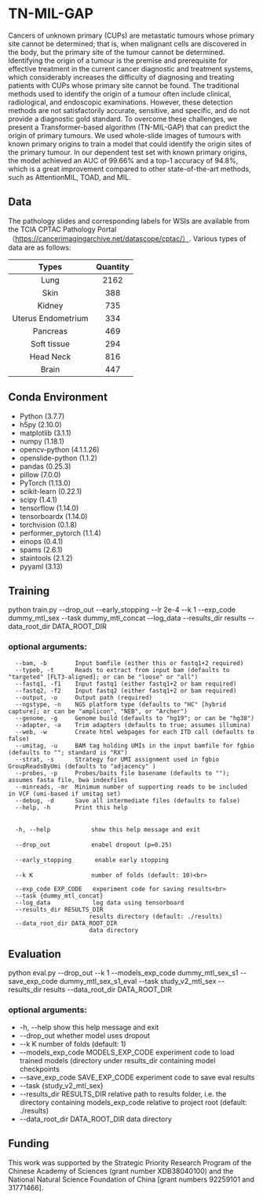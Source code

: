 # TN-MIL-GAP
Cancers of unknown primary (CUPs) are metastatic tumours whose primary site cannot be determined; that is, when malignant cells are discovered in the body, but the primary site of the tumour cannot be determined. Identifying the origin of a tumour is the premise and prerequisite for effective treatment in the current cancer diagnostic and treatment systems, which considerably increases the difficulty of diagnosing and treating patients with CUPs whose primary site cannot be found. The traditional methods used to identify the origin of a tumour often include clinical, radiological, and endoscopic examinations. However, these detection methods are not satisfactorily accurate, sensitive, and specific, and do not provide a diagnostic gold standard. To overcome these challenges, we present a Transformer-based algorithm (TN-MIL-GAP) that can predict the origin of primary tumours. We used whole-slide images of tumours with known primary origins to train a model that could identify the origin sites of the primary tumour. In our dependent test set with known primary origins, the model achieved an AUC of 99.66% and a top-1 accuracy of 94.8%, which is a great improvement compared to other state-of-the-art methods, such as AttentionMIL, TOAD, and MIL.
## Data
The pathology slides and corresponding labels for WSIs are available from the TCIA CPTAC Pathology Portal（https://cancerimagingarchive.net/datascope/cptac/）.
Various types of data are as follows:

Types|Quantity
:---:|:---:
Lung|2162
Skin|388
Kidney|735
Uterus Endometrium|334
Pancreas|469
Soft tissue|294
Head Neck|816
Brain|447

## Conda Environment
- Python (3.7.7)
- h5py (2.10.0)
- matplotlib (3.1.1)
- numpy (1.18.1)
- opencv-python (4.1.1.26)
- openslide-python (1.1.2)
- pandas (0.25.3)
- pillow (7.0.0)
- PyTorch (1.13.0)
- scikit-learn (0.22.1)
- scipy (1.4.1)
- tensorflow (1.14.0)
- tensorboardx (1.14.0)
- torchvision (0.1.8)
- performer_pytorch (1.1.4)
- einops (0.4.1)
- spams (2.6.1)
- staintools (2.1.2)
- pyyaml (3.13)

## Training
python train.py --drop_out --early_stopping --lr  2e-4 --k 1 --exp_code dummy_mtl_sex  --task dummy_mtl_concat  --log_data  --results_dir results --data_root_dir DATA_ROOT_DIR

### optional arguments:
 
 ```
   --bam, -b        Input bamfile (either this or fastq1+2 required)
   --typeb, -t      Reads to extract from input bam (defaults to "targeted" [FLT3-aligned]; or can be "loose" or "all")
   --fastq1, -f1    Input fastq1 (either fastq1+2 or bam required)
   --fastq2, -f2    Input fastq2 (either fastq1+2 or bam required)
   --output, -o     Output path (required)
   --ngstype, -n    NGS platform type (defaults to "HC" [hybrid capture]; or can be "amplicon", "NEB", or "Archer")
   --genome, -g     Genome build (defaults to "hg19"; or can be "hg38")
   --adapter, -a    Trim adapters (defaults to true; assumes illumina)
   --web, -w        Create html webpages for each ITD call (defaults to false)
   --umitag, -u     BAM tag holding UMIs in the input bamfile for fgbio (defaults to ""; standard is "RX")
   --strat, -s      Strategy for UMI assignment used in fgbio GroupReadsByUmi (defaults to "adjacency" )
   --probes, -p     Probes/baits file basename (defaults to ""); assumes fasta file, bwa indexfiles
   --minreads, -mr  Minimum number of supporting reads to be included in VCF (umi-based if umitag set)
   --debug, -d      Save all intermediate files (defaults to false)
   --help, -h       Print this help
   
   
   -h, --help　　　　　　　show this help message and exit　
 
   --drop_out　　　　　　　enabel dropout (p=0.25)　　
  
   --early_stopping　　　　enable early stopping　　
  
   --k K　　　　　　　　　　number of folds (default: 10)<br>  
  
   --exp_code EXP_CODE   experiment code for saving results<br>  
   --task {dummy_mtl_concat}
   --log_data            log data using tensorboard
   --results_dir RESULTS_DIR
                        results directory (default: ./results)
   --data_root_dir DATA_ROOT_DIR
                        data directory    
```



## Evaluation
python eval.py --drop_out --k 1 --models_exp_code dummy_mtl_sex_s1 --save_exp_code dummy_mtl_sex_s1_eval --task study_v2_mtl_sex  --results_dir results --data_root_dir DATA_ROOT_DIR
### optional arguments:
-   -h, --help show this help message and exit
-   --drop_out            whether model uses dropout
-   --k K                 number of folds (default: 1)
-   --models_exp_code MODELS_EXP_CODE
                        experiment code to load trained models (directory
                        under results_dir containing model checkpoints
-   --save_exp_code SAVE_EXP_CODE
                        experiment code to save eval results
-   --task {study_v2_mtl_sex}      
-   --results_dir RESULTS_DIR
                        relative path to results folder, i.e. the directory
                        containing models_exp_code relative to project root
                        (default: ./results)
-  --data_root_dir DATA_ROOT_DIR
                        data directory

## Funding
This work was supported by the Strategic Priority Research Program of the Chinese Academy of Sciences (grant number XDB38040100) and the National Natural Science Foundation of China [grant numbers 92259101 and 31771466].


